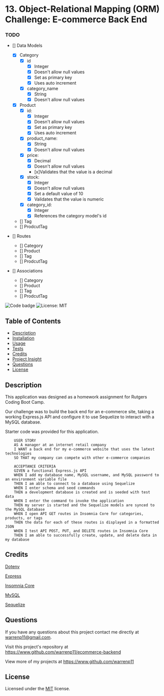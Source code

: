 # 13. Object-Relational Mapping (ORM) Challenge: E-commerce Back End

### TODO

* [] Data Models
    * [x] Category
        * [x] id
            * [x] Integer
            * [x] Doesn't allow null values
            * [x] Set as primary key
            * [x] Uses auto increment
        * [x] category_name
            * [x] String
            * [x] Doesn't allow null values
    * [x] Product
        * [x] id:
            * [x] Integer
            * [x] Doesn't allow null values
            * [x] Set as primary key
            * [x] Uses auto increment
        * [x] product_name:
            * [x] String
            * [x] Doesn't allow null values
        * [x] price:
            * [x] Decimal
            * [x] Doesn't allow null values
            * [x]Validates that the value is a decimal
        * [x] stock:
            * [x] Integer
            * [x] Doesn't allow null values
            * [x] Set a default value of 10
            * [x] Validates that the value is numeric
        * [x] category_id:
            * [x] Integer
            * [x] References the category model's id
    * [] Tag
    * [] ProdcutTag

* [] Routes
    * [] Category
    * [] Product
    * [] Tag
    * [] ProdcutTag

* [] Associations
    * [] Category
    * [] Product
    * [] Tag
    * [] ProdcutTag

















![Code badge](https://img.shields.io/github/languages/top/warrenp11/ecommerce-backend) 
![License: MIT](https://img.shields.io/badge/License-MIT-yellow.svg)

## Table of Contents
* [Description](#description)
* [Installation](#installation)
* [Usage](#usage)
* [Tests](#tests)
* [Credits](#credits)
* [Project Insight](#project-insight)
* [Questions](#questions)
* [License](#license)

## Description
This application was designed as a homework assignment for Rutgers Coding Boot Camp.

Our challenge was to build the back end for an e-commerce site, taking a working Express.js API and configure it to use Sequelize to interact with a MySQL database.

Starter code was provided for this application.

        USER STORY
        AS A manager at an internet retail company
        I WANT a back end for my e-commerce website that uses the latest technologies
        SO THAT my company can compete with other e-commerce companies

        ACCEPTANCE CRITERIA
        GIVEN a functional Express.js API
        WHEN I add my database name, MySQL username, and MySQL password to an environment variable file
        THEN I am able to connect to a database using Sequelize
        WHEN I enter schema and seed commands
        THEN a development database is created and is seeded with test data
        WHEN I enter the command to invoke the application
        THEN my server is started and the Sequelize models are synced to the MySQL database
        WHEN I open API GET routes in Insomnia Core for categories, products, or tags
        THEN the data for each of these routes is displayed in a formatted JSON
        WHEN I test API POST, PUT, and DELETE routes in Insomnia Core
        THEN I am able to successfully create, update, and delete data in my database

## Credits
[Dotenv](https://www.npmjs.com/package/dotenv)

[Express](https://www.npmjs.com/package/express)

[Insomnia Core](https://insomnia.rest/)

[MySQL](https://www.npmjs.com/package/mysql2)

[Sequelize](https://www.npmjs.com/package/sequelize)


## Questions
If you have any questions about this project contact me directly at warrenp11@gmail.com. 
  
Visit this project's repository at https://www.github.com/warrenp11/ecommerce-backend

View more of my projects at https://www.github.com/warrenp11


## License
Licensed under the [MIT](./LICENSE.txt/) license.